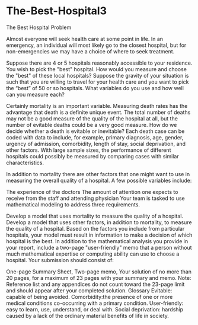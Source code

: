 # The-Best-Hospital3
The Best Hospital
	Problem	 
 	
Almost everyone will seek health care at some point in life. In an emergency, an individual will most likely go to the closest hospital, but for non-emergencies we may have a choice of where to seek treatment.

Suppose there are 4 or 5 hospitals reasonably accessible to your residence. You wish to pick the "best" hospital. How would you measure and choose the "best" of these local hospitals? Suppose the gravity of your situation is such that you are willing to travel for your health care and you want to pick the “best” of 50 or so hospitals. What variables do you use and how well can you measure each?

Certainly mortality is an important variable. Measuring death rates has the advantage that death is a definite unique event. The total number of deaths may not be a good measure of the quality of the hospital at all, but the number of evitable deaths could be a very good measure. How do we decide whether a death is evitable or inevitable? Each death case can be coded with data to include, for example, primary diagnosis, age, gender, urgency of admission, comorbidity, length of stay, social deprivation, and other factors. With large sample sizes, the performance of different hospitals could possibly be measured by comparing cases with similar characteristics.

In addition to mortality there are other factors that one might want to use in measuring the overall quality of a hospital. A few possible variables include:

The experience of the doctors
The amount of attention one expects to receive from the staff and attending physician
Your team is tasked to use mathematical modeling to address three requirements.

Develop a model that uses mortality to measure the quality of a hospital.
Develop a model that uses other factors, in addition to mortality, to measure the quality of a hospital. Based on the factors you include from particular hospitals, your model must result in information to make a decision of which hospital is the best.
In addition to the mathematical analysis you provide in your report, include a two-page "user-friendly" memo that a person without much mathematical expertise or computing ability can use to choose a hospital.
Your submission should consist of:

One-page Summary Sheet,
Two-page memo,
Your solution of no more than 20 pages, for a maximum of 23 pages with your summary and memo.
Note: Reference list and any appendices do not count toward the 23-page limit and should appear after your completed solution.
Glossary
Evitable: capable of being avoided.
Comorbidity:the presence of one or more medical conditions co-occurring with a primary condition.
User-friendly: easy to learn, use, understand, or deal with.
Social deprivation: hardship caused by a lack of the ordinary material benefits of life in society.
